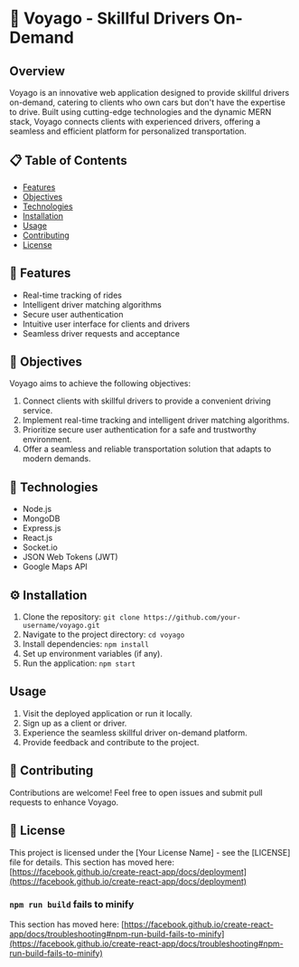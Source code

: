 # 🚗 Voyago - Skillful Drivers On-Demand

## Overview

Voyago is an innovative web application designed to provide skillful drivers on-demand, catering to clients who own cars but don't have the expertise to drive. Built using cutting-edge technologies and the dynamic MERN stack, Voyago connects clients with experienced drivers, offering a seamless and efficient platform for personalized transportation.

## 📋 Table of Contents

- [Features](#-features)
- [Objectives](#-objectives)
- [Technologies](#-technologies)
- [Installation](#-installation)
- [Usage](#-usage)
- [Contributing](#-contributing)
- [License](#-license)

## 🚀 Features

- Real-time tracking of rides
- Intelligent driver matching algorithms 
- Secure user authentication 
- Intuitive user interface for clients and drivers 
- Seamless driver requests and acceptance 

## 🎯 Objectives

Voyago aims to achieve the following objectives:

1. Connect clients with skillful drivers to provide a convenient driving service.
2. Implement real-time tracking and intelligent driver matching algorithms.
3. Prioritize secure user authentication for a safe and trustworthy environment.
4. Offer a seamless and reliable transportation solution that adapts to modern demands.

## 🔧 Technologies

- Node.js 
- MongoDB 
- Express.js 
- React.js 
- Socket.io 
- JSON Web Tokens (JWT) 
- Google Maps API 

## ⚙️ Installation

1. Clone the repository: `git clone https://github.com/your-username/voyago.git`
2. Navigate to the project directory: `cd voyago`
3. Install dependencies: `npm install`
4. Set up environment variables (if any).
5. Run the application: `npm start`

##  Usage

1. Visit the deployed application or run it locally.
2. Sign up as a client or driver.
3. Experience the seamless skillful driver on-demand platform.
4. Provide feedback and contribute to the project.

## 🤝 Contributing

Contributions are welcome! Feel free to open issues and submit pull requests to enhance Voyago.

## 📄 License

This project is licensed under the [Your License Name] - see the [LICENSE] file for details.
This section has moved here: [https://facebook.github.io/create-react-app/docs/deployment](https://facebook.github.io/create-react-app/docs/deployment)

### `npm run build` fails to minify

This section has moved here: [https://facebook.github.io/create-react-app/docs/troubleshooting#npm-run-build-fails-to-minify](https://facebook.github.io/create-react-app/docs/troubleshooting#npm-run-build-fails-to-minify)
